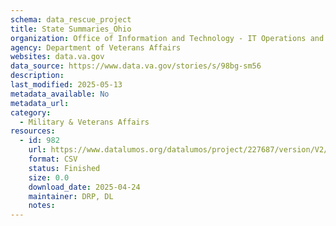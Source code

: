 ```yaml
---
schema: data_rescue_project 
title: State Summaries_Ohio
organization: Office of Information and Technology - IT Operations and Services (ITOPS)
agency: Department of Veterans Affairs
websites: data.va.gov
data_source: https://www.data.va.gov/stories/s/98bg-sm56
description: 
last_modified: 2025-05-13
metadata_available: No
metadata_url: 
category:
  - Military & Veterans Affairs 
resources:
  - id: 982
    url: https://www.datalumos.org/datalumos/project/227687/version/V2/view
    format: CSV
    status: Finished
    size: 0.0
    download_date: 2025-04-24
    maintainer: DRP, DL
    notes: 
---
```


